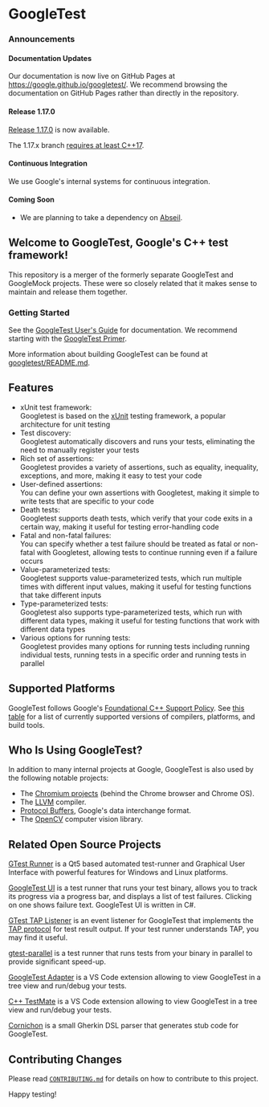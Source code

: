 # GoogleTest

### Announcements

#### Documentation Updates

Our documentation is now live on GitHub Pages at
https://google.github.io/googletest/. We recommend browsing the documentation on
GitHub Pages rather than directly in the repository.

#### Release 1.17.0

[Release 1.17.0](https://github.com/google/googletest/releases/tag/v1.17.0) is
now available.

The 1.17.x branch
[requires at least C++17](https://opensource.google/documentation/policies/cplusplus-support#c_language_standard).

#### Continuous Integration

We use Google's internal systems for continuous integration.

#### Coming Soon

* We are planning to take a dependency on
  [Abseil](https://github.com/abseil/abseil-cpp).

## Welcome to **GoogleTest**, Google's C++ test framework!

This repository is a merger of the formerly separate GoogleTest and GoogleMock
projects. These were so closely related that it makes sense to maintain and
release them together.

### Getting Started

See the [GoogleTest User's Guide](https://google.github.io/googletest/) for
documentation. We recommend starting with the
[GoogleTest Primer](https://google.github.io/googletest/primer.html).

More information about building GoogleTest can be found at
[googletest/README.md](googletest/README.md).

## Features

* xUnit test framework: \
  Googletest is based on the [xUnit](https://en.wikipedia.org/wiki/XUnit)
  testing framework, a popular architecture for unit testing
* Test discovery: \
  Googletest automatically discovers and runs your tests, eliminating the need
  to manually register your tests
* Rich set of assertions: \
  Googletest provides a variety of assertions, such as equality, inequality,
  exceptions, and more, making it easy to test your code
* User-defined assertions: \
  You can define your own assertions with Googletest, making it simple to
  write tests that are specific to your code
* Death tests: \
  Googletest supports death tests, which verify that your code exits in a
  certain way, making it useful for testing error-handling code
* Fatal and non-fatal failures: \
  You can specify whether a test failure should be treated as fatal or
  non-fatal with Googletest, allowing tests to continue running even if a
  failure occurs
* Value-parameterized tests: \
  Googletest supports value-parameterized tests, which run multiple times with
  different input values, making it useful for testing functions that take
  different inputs
* Type-parameterized tests: \
  Googletest also supports type-parameterized tests, which run with different
  data types, making it useful for testing functions that work with different
  data types
* Various options for running tests: \
  Googletest provides many options for running tests including running
  individual tests, running tests in a specific order and running tests in
  parallel

## Supported Platforms

GoogleTest follows Google's
[Foundational C++ Support Policy](https://opensource.google/documentation/policies/cplusplus-support).
See
[this table](https://github.com/google/oss-policies-info/blob/main/foundational-cxx-support-matrix.md)
for a list of currently supported versions of compilers, platforms, and build
tools.

## Who Is Using GoogleTest?

In addition to many internal projects at Google, GoogleTest is also used by the
following notable projects:

* The [Chromium projects](https://www.chromium.org/) (behind the Chrome
  browser and Chrome OS).
* The [LLVM](https://llvm.org/) compiler.
* [Protocol Buffers](https://github.com/google/protobuf), Google's data
  interchange format.
* The [OpenCV](https://opencv.org/) computer vision library.

## Related Open Source Projects

[GTest Runner](https://github.com/nholthaus/gtest-runner) is a Qt5 based
automated test-runner and Graphical User Interface with powerful features for
Windows and Linux platforms.

[GoogleTest UI](https://github.com/ospector/gtest-gbar) is a test runner that
runs your test binary, allows you to track its progress via a progress bar, and
displays a list of test failures. Clicking on one shows failure text. GoogleTest
UI is written in C#.

[GTest TAP Listener](https://github.com/kinow/gtest-tap-listener) is an event
listener for GoogleTest that implements the
[TAP protocol](https://en.wikipedia.org/wiki/Test_Anything_Protocol) for test
result output. If your test runner understands TAP, you may find it useful.

[gtest-parallel](https://github.com/google/gtest-parallel) is a test runner that
runs tests from your binary in parallel to provide significant speed-up.

[GoogleTest Adapter](https://marketplace.visualstudio.com/items?itemName=DavidSchuldenfrei.gtest-adapter)
is a VS Code extension allowing to view GoogleTest in a tree view and run/debug
your tests.

[C++ TestMate](https://github.com/matepek/vscode-catch2-test-adapter) is a VS
Code extension allowing to view GoogleTest in a tree view and run/debug your
tests.

[Cornichon](https://pypi.org/project/cornichon/) is a small Gherkin DSL parser
that generates stub code for GoogleTest.

## Contributing Changes

Please read
[`CONTRIBUTING.md`](https://github.com/google/googletest/blob/main/CONTRIBUTING.md)
for details on how to contribute to this project.

Happy testing!
